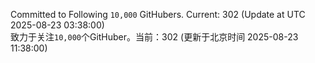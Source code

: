 Committed to Following `10,000` GitHubers. Current: <!-- FOLLOWING_COUNT -->302<!-- FOLLOWING_COUNT --> (Update at UTC <!-- LAST_UPDATED -->2025-08-23 03:38:00<!-- LAST_UPDATED -->)<br>
致力于关注`10,000`个GitHuber。当前：<!-- FOLLOWING_COUNT -->302<!-- FOLLOWING_COUNT --> (更新于北京时间 <!-- LAST_UPDATED_CST -->2025-08-23 11:38:00<!-- LAST_UPDATED_CST -->)
